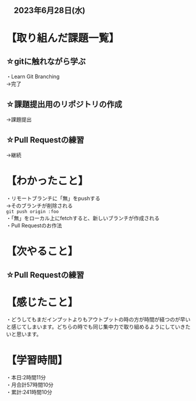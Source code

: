 ## 　2023年6月28日(水)
# 【取り組んだ課題一覧】
## ☆gitに触れながら学ぶ
・Learn Git Branching<br>
→完了<br>
## ☆課題提出用のリポジトリの作成<br>
→課題提出<br>
## ☆Pull Requestの練習
→継続<br>
# 【わかったこと】
・リモートブランチに「無」をpushする<br>
→そのブランチが削除される<br>
`git push origin :foo`<br>
・「無」をローカル上にfetchすると、新しいブランチが作成される<br>
・Pull Requestのお作法<br>
# 【次やること】
## ☆Pull Requestの練習
# 【感じたこと】
・どうしてもまだインプットよりもアウトプットの時の方が時間が経つのが早いと感じてしまいます。どちらの時でも同じ集中力で取り組めるようにしていきたいと思います。<br>
# 【学習時間】
・本日:2時間11分<br>
・月合計57時間10分<br>
・累計:241時間10分
